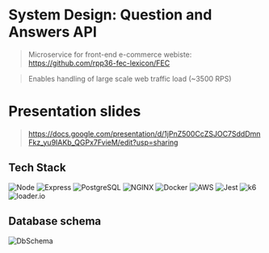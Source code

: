 # System Design: Question and Answers API
 > Microservice for front-end e-commerce webiste: https://github.com/rpp36-fec-lexicon/FEC 
 
 > Enables handling of large scale web traffic load (~3500 RPS)


# Presentation slides
  > https://docs.google.com/presentation/d/1jPnZ500CcZSJOC7SddDmnFkz_yu9IAKb_QGPx7FvieM/edit?usp=sharing
  
  
## Tech Stack

![Node](https://img.shields.io/badge/-Node-9ACD32?logo=node.js&logoColor=white&style=for-the-badge)
![Express](https://img.shields.io/badge/-Express-DCDCDC?logo=express&logoColor=black&style=for-the-badge)
![PostgreSQL](https://img.shields.io/badge/-PostgreSQL-0064a5?logo=postgresql&logoColor=white&style=for-the-badge)
![NGINX](https://img.shields.io/badge/-NGINX-009900?logo=nginx&logoColor=white&style=for-the-badge)
![Docker](https://img.shields.io/badge/-Docker-2496ED?logo=docker&logoColor=white&style=for-the-badge)
![AWS](https://img.shields.io/badge/-AWS-232F3E?logo=amazonaws&logoColor=white&style=for-the-badge)
![Jest](https://img.shields.io/badge/-Jest-C21325?logo=jest&logoColor=white&style=for-the-badge)
![k6](https://img.shields.io/badge/-k6.io-4c00b0?logo=loader.io&logoColor=White&style=for-the-badge)
![loader.io](https://img.shields.io/badge/-loader.io-6495ED?logo=loader.io&logoColor=white&style=for-the-badge)


## Database schema

![DbSchema](https://user-images.githubusercontent.com/81248975/199600733-901bd9da-26ce-4033-8620-e91acd3d1aca.png)
